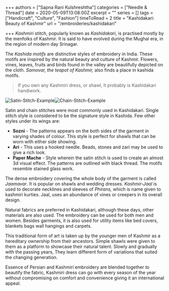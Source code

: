 +++
authors = ["Sapna Rani Kulshreshtha"]
categories = ["Needle & Thread"]
date = 2020-05-09T13:08:00Z
excerpt = ""
series = []
tags = ["Handicraft", "Culture", "Fashion"]
timeToRead = 2
title = "Kashidakari: Beauty of Kashmir"
url = "/embroideries/kashidakari"

+++
_Kashmiri_ stitch, popularly known as _Kashidakari_, is practised mostly by the menfolks of Kashmir. It is said to have evolved during the Mughal era, in the region of modern day Srinagar.

The _Kashida motifs_ are distinctive styles of embroidery in India. These motifs are inspired by the natural beauty and culture of Kashmir. Flowers, vines, leaves, fruits and birds found in the valley are beautifully depicted on the cloth. _Samovar, the teapot of Kashmir,_ also finds a place in kashida motifs.

> If you own any Kashmiri dress, or shawl, It probably is Kashidakari handiwork.

![Satin-Stitch-Example](/images/Satin-Stitch.png "Satin-Stitch-Example")![Chain-Stitch-Example](/images/Chain-Stitch.png "Chain-Stitch-Example")

Satin and chain stitches were most commonly used in Kashidakari. Single stitch style is considered to be the signature style in Kashida.  Few other styles under its wings are:

* **Sozni** - The patterns appears on the both sides of the garment in varying shades of colour. This style is perfect for shawls that can be worn with either side showing.
* **Ari** - This uses a hooked needle. Beads, stones and zari may be used to give a rich look.
* **Paper Mache** - Style wherein the satin stitch is used to create an almost 3d visual effect. The patterns are outlined with black thread. The motifs resemble stained glass work.

The dense embroidery covering the whole body of the garment is called _Jaamavar_. It is popular on shawls and wedding dresses. _Kashmir-Jaal_ is used to decorate necklines and sleeves of _Phirans,_ which is name given to kashmiri kurties. Jaal, uses an abundance of vines or creepers in its overall design.

Natural fabrics are preferred in Kashidakari, although these days, other materials are also used. The embroidery can be used for both men and women. Besides garments, it is also used for utility items like bed covers, blankets bags wall hangings and carpets. 

This traditional form of art is taken up by the younger men of Kashmir as a hereditary ownership from their ancestors. Simple shawls were given to them as a platform to showcase their natural talent. Slowly and gradually with the passing years, They learn different form of variations that suited the changing generation. 

Essence of Persian and Kashmiri embroidery are blended together to beautify the fabric, Kashmiri dress can go with every season of the year without compromising on comfort and convenience giving it an international appeal.
